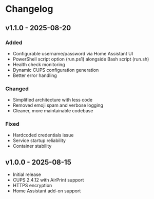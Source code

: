 # Changelog

## v1.1.0 - 2025-08-20

### Added
- Configurable username/password via Home Assistant UI
- PowerShell script option (run.ps1) alongside Bash script (run.sh)
- Health check monitoring
- Dynamic CUPS configuration generation
- Better error handling

### Changed
- Simplified architecture with less code
- Removed emoji spam and verbose logging
- Cleaner, more maintainable codebase

### Fixed
- Hardcoded credentials issue
- Service startup reliability
- Container stability

## v1.0.0 - 2025-08-15

- Initial release
- CUPS 2.4.12 with AirPrint support
- HTTPS encryption
- Home Assistant add-on support
